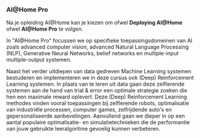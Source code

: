 ### AI@Home Pro

Na je opleiding AI@Home kan je kiezen om ofwel **Deploying AI@Home** ofwel **AI@Home Pro** te volgen.

In "AI@Home Pro" focussen we op specifieke toepassingsdomeinen van AI zoals advanced computer vision, advanced Natural Language Processing (NLP), Generative Neural Networks, belief networks en multiple-input multiple-output systemen.

Naast het verder uitdiepen van data gedreven Machine Learning systemen bestuderen en implementeren we in deze cursus ook (Deep) Reinforcement Learning systemen. In plaats van te leren uit data gaan deze zelflerende systemen aan de hand van trial & error een optimale strategie zoeken die hen een maximale reward oplevert. Deze (Deep) Reinforcement Learning methodes vinden vooral toepassingen bij zelflerende robots, optimalisatie van industriële processen, computer games, zelfrijdende auto's en gepersonaliseerde aanbevelingen. Aanvullend gaan we dieper in op een aantal populaire optimalisatie- en simulatietechnieken die de performantie van jouw gebruikte leeralgoritme gevoelig kunnen verbeteren.
